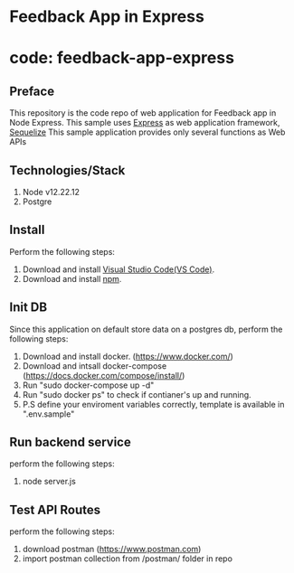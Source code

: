 # Feedback App in Express 
# code: feedback-app-express

## Preface
This repository is the code repo of web application for Feedback app in Node Express.
This sample uses [Express](https://expressjs.com) as web application framework, [Sequelize]([https://gorm.io/](https://sequelize.org))
This sample application provides only several functions as Web APIs

## Technologies/Stack
1. Node v12.22.12
3. Postgre

## Install
Perform the following steps:
1. Download and install [Visual Studio Code(VS Code)](https://code.visualstudio.com/).
3. Download and install [npm](https://www.npmjs.com/).

## Init DB
Since this application on default store data on a postgres db, perform the following steps:
1. Download and install docker. (https://www.docker.com/)
2. Download and intsall docker-compose (https://docs.docker.com/compose/install/)
3. Run "sudo docker-compose up -d"
4. Run "sudo docker ps" to check if contianer's up and running.
5. P.S define your enviroment variables correctly, template is available in ".env.sample"

## Run backend service
perform the following steps:
1. node server.js

## Test API Routes
perform the following steps:
1. download postman (https://www.postman.com)
2. import postman collection from /postman/ folder in repo
